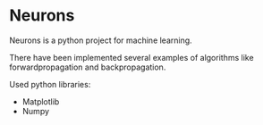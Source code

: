 # Neurons

Neurons is a python project for machine learning.

There have been implemented several examples of algorithms like forwardpropagation and backpropagation.

Used python libraries:
- Matplotlib
- Numpy
